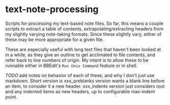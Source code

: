 # text-note-processing

Scripts for processing my text-based note files. So far, this means a couple scripts to extract a table of contents, extrapolating/extracting headers from my slightly varying note-taking 
formats.  Since these slightly vary, either of these may be more appropriate for a given file.  

These are especially useful with long text files that haven't been looked at in a while, as they give an outline to get acclimated to file contents,
and refer back to line numbers of origin.  My intent is to allow these to be runnable either in BBEdit's `Run Unix Command` feature or in shell.

*TODO* add notes on behavior of each of these, and why I don't just use markdown.  Short version is xxx_preblanks version wants a blank line before an item, to 
consider it a new header.  xxx_indents version just considers root and any indented items as new headers, up to configurable max-indent point.  
